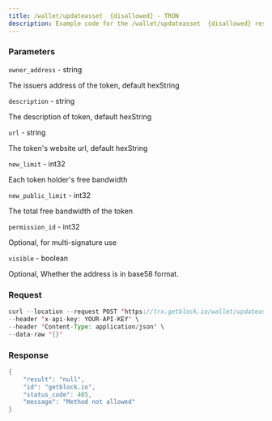 ```yaml
---
title: /wallet/updateasset  {disallowed} - TRON
description: Example code for the /wallet/updateasset  {disallowed} rest method. Сomplete guide on how to use /wallet/updateasset  {disallowed} rest in GetBlock.io Web3 documentation.
---
```


### Parameters


`owner_address` - string

The issuers address of the token, default hexString

`description` - string

The description of token, default hexString

`url` - string

The token's website url, default hexString

`new_limit` - int32

Each token holder's free bandwidth

`new_public_limit` - int32

The total free bandwidth of the token

`permission_id` - int32

Optional, for multi-signature use

`visible` - boolean

Optional, Whether the address is in base58 format.

### Request

``` java
curl --location --request POST 'https://trx.getblock.io/wallet/updateasset' \
--header 'x-api-key: YOUR-API-KEY' \
--header 'Content-Type: application/json' \
--data-raw '{}'
```

###  Response

``` java
{
    "result": "null",
    "id": "getblock.io",
    "status_code": 405,
    "message": "Method not allowed"
}
```

